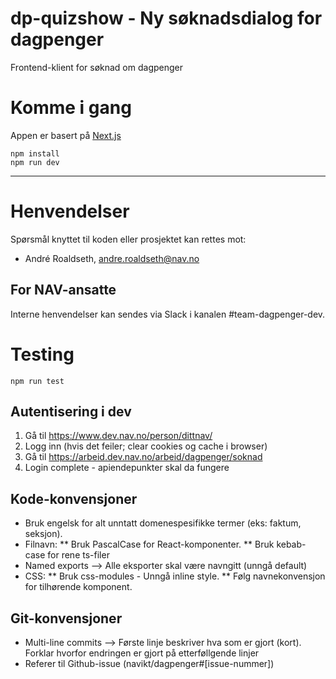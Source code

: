 # dp-quizshow - Ny søknadsdialog for dagpenger

Frontend-klient for søknad om dagpenger

# Komme i gang

Appen er basert på [Next.js](https://nextjs.org/)

```shell
npm install
npm run dev
```

---

# Henvendelser

Spørsmål knyttet til koden eller prosjektet kan rettes mot:

* André Roaldseth, andre.roaldseth@nav.no

## For NAV-ansatte

Interne henvendelser kan sendes via Slack i kanalen #team-dagpenger-dev.

# Testing

```shell
npm run test
```

## Autentisering i dev
1. Gå til https://www.dev.nav.no/person/dittnav/
2. Logg inn (hvis det feiler; clear cookies og cache i browser)
3. Gå til https://arbeid.dev.nav.no/arbeid/dagpenger/soknad
4. Login complete - apiendepunkter skal da fungere


## Kode-konvensjoner

* Bruk engelsk for alt unntatt domenespesifikke termer (eks: faktum, seksjon).
* Filnavn:
** Bruk PascalCase for React-komponenter.
** Bruk kebab-case for rene ts-filer
* Named exports --> Alle eksporter skal være navngitt (unngå default)
* CSS:
** Bruk css-modules - Unngå inline style.
** Følg navnekonvensjon for tilhørende komponent.


## Git-konvensjoner
* Multi-line commits --> Første linje beskriver hva som er gjort (kort). Forklar hvorfor endringen er gjort på etterføllgende linjer
* Referer til Github-issue (navikt/dagpenger#[issue-nummer])
